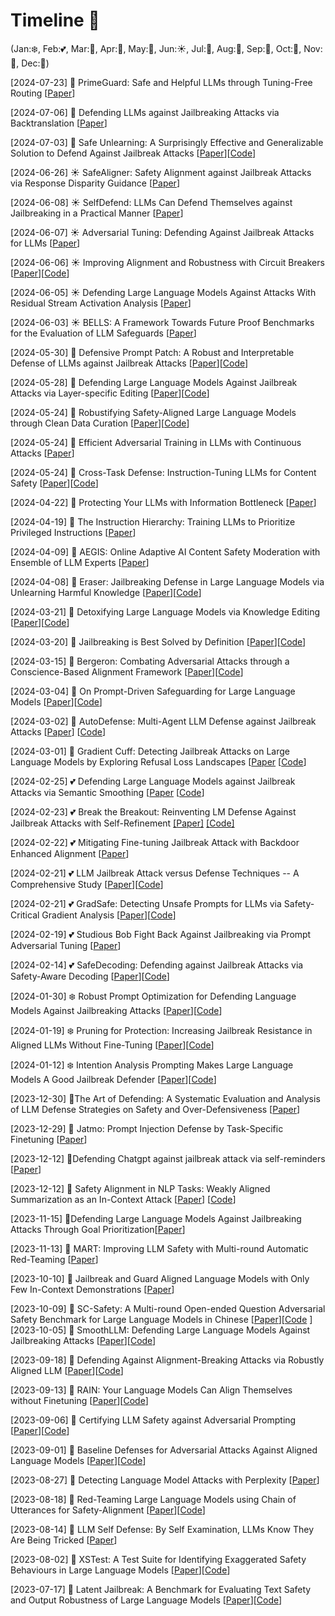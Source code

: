 # Timeline 🚀 
(Jan:❄️, Feb:💕, Mar:🌱, Apr:🌸, May:🌺, Jun:☀️, Jul:🍦, Aug:🌴, Sep:🍂, Oct:🎃, Nov:🦃, Dec:🎄)

[2024-07-23] 🍦 PrimeGuard: Safe and Helpful LLMs through Tuning-Free Routing [[Paper](https://arxiv.org/pdf/2407.16318)]

[2024-07-06] 🍦 Defending LLMs against Jailbreaking Attacks via Backtranslation [[Paper](https://arxiv.org/pdf/2402.16459)]

[2024-07-03] 🍦 Safe Unlearning: A Surprisingly Effective and Generalizable Solution to Defend Against Jailbreak Attacks [[Paper](https://arxiv.org/pdf/2407.02855)][[Code](https://github.com/thu-coai/SafeUnlearning)]

[2024-06-26] ☀️ SafeAligner: Safety Alignment against Jailbreak Attacks via Response Disparity Guidance [[Paper](https://arxiv.org/pdf/2406.18118)]

[2024-06-08] ☀️ SelfDefend: LLMs Can Defend Themselves against Jailbreaking in a Practical Manner [[Paper](https://arxiv.org/pdf/2406.05498)]

[2024-06-07] ☀️ Adversarial Tuning: Defending Against Jailbreak Attacks for LLMs [[Paper](https://arxiv.org/pdf/2406.06622)]

[2024-06-06] ☀️ Improving Alignment and Robustness with Circuit Breakers [[Paper](https://arxiv.org/pdf/2406.04313)][[Code](https://github.com/blackswan-ai/circuit-breakers)]

[2024-06-05] ☀️ Defending Large Language Models Against Attacks With Residual Stream Activation Analysis [[Paper](https://arxiv.org/pdf/2406.03230)]

[2024-06-03] ☀️ BELLS: A Framework Towards Future Proof Benchmarks for the Evaluation of LLM Safeguards [[Paper](https://arxiv.org/pdf/2406.01364)]

[2024-05-30] 🌺 Defensive Prompt Patch: A Robust and Interpretable Defense of LLMs against Jailbreak Attacks [[Paper](https://arxiv.org/pdf/2405.20099)][[Code](https://huggingface.co/spaces/TrustSafeAI/Defensive-Prompt-Patch-Jailbreak-Defense)]

[2024-05-28] 🌺 Defending Large Language Models Against Jailbreak Attacks via Layer-specific Editing [[Paper](https://arxiv.org/pdf/2405.18166)][[Code](https://github.com/ledllm/ledllm)]

[2024-05-24] 🌺 Robustifying Safety-Aligned Large Language Models through Clean Data Curation [[Paper](https://arxiv.org/pdf/2405.19358)][[Code](https://anonymous.4open.science/r/LLM-Safety-41C2/)]

[2024-05-24] 🌺 Efficient Adversarial Training in LLMs with Continuous Attacks [[Paper](https://arxiv.org/pdf/2405.15589)]

[2024-05-24] 🌺 Cross-Task Defense: Instruction-Tuning LLMs for Content Safety [[Paper](https://arxiv.org/pdf/2405.15202)][[Code](https://github.com/FYYFU/safety-defense)]

[2024-04-22] 🌸 Protecting Your LLMs with Information Bottleneck [[Paper](https://arxiv.org/pdf/2404.13968)]

[2024-04-19] 🌸 The Instruction Hierarchy: Training LLMs to Prioritize Privileged Instructions [[Paper](https://arxiv.org/pdf/2404.13208)]

[2024-04-09] 🌸 AEGIS: Online Adaptive AI Content Safety Moderation with Ensemble of LLM Experts [[Paper](https://arxiv.org/pdf/2404.05993.pdf)]

[2024-04-08] 🌸 Eraser: Jailbreaking Defense in Large Language Models via Unlearning Harmful Knowledge [[Paper](https://arxiv.org/pdf/2404.05880.pdf)][[Code](https://anonymous.4open.science/r/Eraser-537E/)]

[2024-03-21] 🌱 Detoxifying Large Language Models via Knowledge Editing [[Paper](https://arxiv.org/pdf/2403.14472.pdf)][[Code](https://github.com/zjunlp/EasyEdit)]

[2024-03-20] 🌱 Jailbreaking is Best Solved by Definition [[Paper](https://arxiv.org/pdf/2403.14725.pdf)][[Code](https://github.com/kothasuhas/purple-problem)]

[2024-03-15] 🌱 Bergeron: Combating Adversarial Attacks through a Conscience-Based Alignment Framework [[Paper](https://arxiv.org/pdf/2312.00029.pdf)][[Code](https://github.com/matthew-pisano/Bergeron)]

[2024-03-04] 🌱 On Prompt-Driven Safeguarding for Large Language Models [[Paper](https://arxiv.org/pdf/2401.18018.pdf)][[Code](https://github.com/chujiezheng/LLM-Safeguard)]

[2024-03-02] 🌱 AutoDefense: Multi-Agent LLM Defense against Jailbreak Attacks [[Paper](https://arxiv.org/pdf/2403.04783)] [[Code](https://github.com/XHMY/AutoDefense)]

[2024-03-01] 🌱 Gradient Cuff: Detecting Jailbreak Attacks on Large Language Models by Exploring Refusal Loss Landscapes [[Paper](https://arxiv.org/pdf/2403.00867.pdf) [[Code](https://huggingface.co/spaces/TrustSafeAI/GradientCuff-Jailbreak-Defense)]

[2024-02-25] 💕 Defending Large Language Models against Jailbreak Attacks via Semantic Smoothing [[Paper](https://arxiv.org/pdf/2402.16192.pdf) [[Code](https://github.com/UCSB-NLP-Chang/SemanticSmooth)]

[2024-02-23] 💕 Break the Breakout: Reinventing LM Defense Against Jailbreak Attacks with Self-Refinement [[Paper]](https://arxiv.org/pdf/2402.15180.pdf) [[Code]](https://anonymous.4open.science/r/refine-a-broken-4E03/t)

[2024-02-22] 💕 Mitigating Fine-tuning Jailbreak Attack with Backdoor Enhanced Alignment [[Paper](https://arxiv.org/pdf/2402.14968.pdf)]

[2024-02-21] 💕 LLM Jailbreak Attack versus Defense Techniques -- A Comprehensive Study [[Paper](https://arxiv.org/pdf/2402.13457.pdf)][[Code](https://sites.google.com/view/llmcomprehensive/home)]

[2024-02-21] 💕 GradSafe: Detecting Unsafe Prompts for LLMs via Safety-Critical Gradient Analysis [[Paper](https://arxiv.org/pdf/2402.13494.pdf)][[Code](https://github.com/xyq7/GradSafe)]

[2024-02-19] 💕 Studious Bob Fight Back Against Jailbreaking via Prompt Adversarial Tuning [[Paper](https://arxiv.org/pdf/2402.06255.pdf)]

[2024-02-14] 💕 SafeDecoding: Defending against Jailbreak Attacks via Safety-Aware Decoding [[Paper](https://arxiv.org/pdf/2402.08983.pdf)][[Code](https://github.com/uw-nsl/SafeDecoding)]

[2024-01-30] ❄️ Robust Prompt Optimization for Defending Language Models Against Jailbreaking Attacks [[Paper](https://arxiv.org/pdf/2401.17263.pdf)][[Code](https://github.com/andyz245/rpo)]

[2024-01-19] ❄️ Pruning for Protection: Increasing Jailbreak Resistance in Aligned LLMs Without Fine-Tuning [[Paper](https://arxiv.org/pdf/2401.10862.pdf)][[Code](https://github.com/CrystalEye42/eval-safety)]

[2024-01-12] ❄️ Intention Analysis Prompting Makes Large Language Models A Good Jailbreak Defender [[Paper](https://arxiv.org/pdf/2401.06561.pdf)][[Code](https://github.com/alphadl/SafeLLM_with_IntentionAnalysis)]

[2023-12-30] 🎄The Art of Defending: A Systematic Evaluation and Analysis of LLM Defense Strategies on Safety and Over-Defensiveness [[Paper](https://arxiv.org/pdf/2401.00287.pdf)]

[2023-12-29] 🎄 Jatmo: Prompt Injection Defense by Task-Specific Finetuning [[Paper](https://arxiv.org/pdf/2312.17673.pdf)]

[2023-12-12] 🎄Defending Chatgpt against jailbreak attack via self-reminders [[Paper](https://www.nature.com/articles/s42256-023-00765-8)]

[2023-12-12] 🎄 Safety Alignment in NLP Tasks: Weakly Aligned Summarization as an In-Context Attack [[Paper](https://arxiv.org/pdf/2312.06924.pdf)] [[Code](https://github.com/FYYFU/SafetyAlignNLP)]

[2023-11-15] 🦃Defending Large Language Models Against Jailbreaking Attacks Through Goal Prioritization[[Paper](https://arxiv.org/pdf/2311.09096.pdf)]

[2023-11-13] 🦃 MART: Improving LLM Safety with Multi-round Automatic Red-Teaming [[Paper](https://arxiv.org/pdf/2311.07689.pdf)]

[2023-10-10] 🎃 Jailbreak and Guard Aligned Language Models with Only Few In-Context Demonstrations [[Paper](https://arxiv.org/pdf/2310.06387.pdf)]

[2023-10-09] 🎃 SC-Safety: A Multi-round Open-ended Question Adversarial Safety Benchmark for Large Language Models in Chinese [[Paper](https://arxiv.org/pdf/2310.05818.pdf)][[Code](https://www.cluebenchmarks.com/)
]
[2023-10-05] 🎃 SmoothLLM: Defending Large Language Models Against Jailbreaking Attacks [[Paper](https://arxiv.org/pdf/2310.03684.pdf)][[Code](https://github.com/arobey1/smooth-llm)]

[2023-09-18] 🍂 Defending Against Alignment-Breaking Attacks via Robustly Aligned LLM [[Paper](https://arxiv.org/pdf/2309.14348.pdf)][[Code](https://github.com/AAAAAAsuka/llm_defends)]

[2023-09-13] 🍂 RAIN: Your Language Models Can Align Themselves without Finetuning [[Paper](https://arxiv.org/pdf/2309.07124.pdf)][[Code](https://github.com/SafeAILab/RAIN)]

[2023-09-06] 🍂 Certifying LLM Safety against Adversarial Prompting [[Paper](https://arxiv.org/pdf/2309.02705.pdf)][[Code](https://github.com/aounon/certified-llm-safety)]

[2023-09-01] 🍂 Baseline Defenses for Adversarial Attacks Against Aligned Language Models [[Paper](https://arxiv.org/pdf/2309.00614.pdf)][[Code](https://github.com/neelsjain/baseline-defenses)]

[2023-08-27] 🌴 Detecting Language Model Attacks with Perplexity [[Paper](https://arxiv.org/pdf/2308.14132.pdf)]

[2023-08-18] 🌴 Red-Teaming Large Language Models using Chain of Utterances for Safety-Alignment [[Paper](https://arxiv.org/pdf/2308.09662.pdf)][[Code](https://github.com/declare-lab/red-instruct)]

[2023-08-14] 🌴 LLM Self Defense: By Self Examination, LLMs Know They Are Being Tricked [[Paper](https://arxiv.org/pdf/2308.07308.pdf)]

[2023-08-02] 🌴 XSTest: A Test Suite for Identifying Exaggerated Safety Behaviours in Large Language Models [[Paper](https://arxiv.org/pdf/2308.01263.pdf)][[Code](https://github.com/paul-rottger/exaggerated-safety)]

[2023-07-17] 🍦 Latent Jailbreak: A Benchmark for Evaluating Text Safety and Output Robustness of Large Language Models [[Paper](https://arxiv.org/pdf/2307.08487.pdf)][[Code](https://github.com/qiuhuachuan/latent-jailbreak)]
